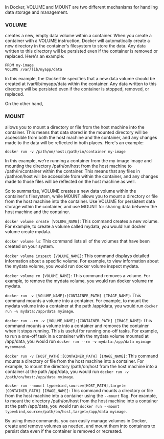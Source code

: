 In Docker, VOLUME and MOUNT are two different mechanisms for handling data storage and management.

### VOLUME 
creates a new, empty data volume within a container. When you create a container with a VOLUME instruction, Docker will automatically create a new directory in the container's filesystem to store the data. Any data written to this directory will be persisted even if the container is removed or replaced. Here's an example:
```
FROM my-image
VOLUME /var/lib/myapp/data
```
In this example, the Dockerfile specifies that a new data volume should be created at /var/lib/myapp/data within the container. Any data written to this directory will be persisted even if the container is stopped, removed, or replaced.

On the other hand, 
### MOUNT
allows you to mount a directory or file from the host machine into the container. This means that data stored in the mounted directory will be accessible from both the host machine and the container, and any changes made to the data will be reflected in both places. Here's an example:

``` docker run -v /path/on/host:/path/in/container my-image ```

In this example, we're running a container from the my-image image and mounting the directory /path/on/host from the host machine to /path/in/container within the container. This means that any files in /path/on/host will be accessible from within the container, and any changes made to those files will be reflected on the host machine as well.

So to summarize, VOLUME creates a new data volume within the container's filesystem, while MOUNT allows you to mount a directory or file from the host machine into the container. Use VOLUME for persistent data storage within the container, and use MOUNT for sharing data between the host machine and the container.



```docker volume create [VOLUME_NAME]```: This command creates a new volume. For example, to create a volume called mydata, you would run docker volume create mydata.

```docker volume ls```: This command lists all of the volumes that have been created on your system.

```docker volume inspect [VOLUME_NAME]```: This command displays detailed information about a specific volume. For example, to view information about the mydata volume, you would run docker volume inspect mydata.

```docker volume rm [VOLUME_NAME]```: This command removes a volume. For example, to remove the mydata volume, you would run docker volume rm mydata.

```docker run -v [VOLUME_NAME]:[CONTAINER_PATH] [IMAGE_NAME]```: This command mounts a volume into a container. For example, to mount the mydata volume into a container at the path /app/data, you would run ```docker run -v mydata:/app/data myimage```.

```docker run --rm -v [VOLUME_NAME]:[CONTAINER_PATH] [IMAGE_NAME]```: This command mounts a volume into a container and removes the container when it stops running. This is useful for running one-off tasks. For example, to run a one-off task in a container with the mydata volume mounted at /app/data, you would run ```docker run --rm -v mydata:/app/data myimage mycommand```.

```docker run -v [HOST_PATH]:[CONTAINER_PATH] [IMAGE_NAME]```: This command mounts a directory or file from the host machine into a container. For example, to mount the directory /path/on/host from the host machine into a container at the path /app/data, you would run ```docker run -v /path/on/host:/app/data myimage```.

```docker run --mount type=bind,source=[HOST_PATH],target=[CONTAINER_PATH] [IMAGE_NAME]```: This command mounts a directory or file from the host machine into a container using the ```--mount``` flag. For example, to mount the directory /path/on/host from the host machine into a container at the path /app/data, you would run ```docker run --mount type=bind,source=/path/on/host,target=/app/data myimage```.

By using these commands, you can easily manage volumes in Docker, create and remove volumes as needed, and mount them into containers to persist data even if the container is removed or recreated.

